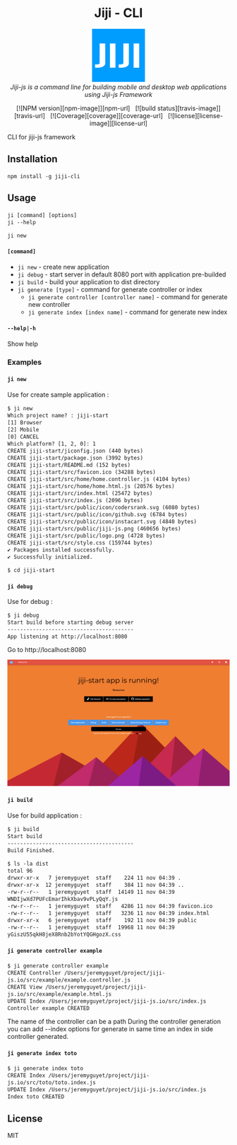 <h1 align="center">Jiji - CLI</h1>

<p align="center">
  <img src="https://github.com/jguyet/jiji-framework-syntax-vsce/raw/master/docs/jiji-framework-logo.png" width="120px" height="120px"/>
  <br>
  <i>Jiji-js is a command line for building mobile and desktop web applications
    <br> using Jiji-js Framework</i>
  <br>
</p>

<p align="center">
[![NPM version][npm-image]][npm-url] &nbsp;
[![build status][travis-image]][travis-url] &nbsp;
[![Coverage][coverage]][coverage-url] &nbsp;
[![license][license-image]][license-url]
</p>

CLI for jiji-js framework 

## Installation

````shell
npm install -g jiji-cli
````

## Usage

````shell
ji [command] [options]
ji --help
````

````shell
ji new
````

#### `[command]`

- `ji new` - create new application
- `ji debug` - start server in default 8080 port with application pre-builded
- `ji build` - build your application to dist directory
- `ji generate [type]` - command for generate controller or index
    - `ji generate controller [controller name]` - command for generate new controller
    - `ji generate index [index name]` - command for generate new index


#### `--help|-h`

Show help

### Examples

#### `ji new`

Use for create sample application :

````shell
$ ji new 
Which project name? : jiji-start
[1] Browser
[2] Mobile
[0] CANCEL
Which platform? [1, 2, 0]: 1
CREATE jiji-start/jiconfig.json (440 bytes)
CREATE jiji-start/package.json (3992 bytes)
CREATE jiji-start/README.md (152 bytes)
CREATE jiji-start/src/favicon.ico (34288 bytes)
CREATE jiji-start/src/home/home.controller.js (4104 bytes)
CREATE jiji-start/src/home/home.html.js (20576 bytes)
CREATE jiji-start/src/index.html (25472 bytes)
CREATE jiji-start/src/index.js (2096 bytes)
CREATE jiji-start/src/public/icon/codersrank.svg (6080 bytes)
CREATE jiji-start/src/public/icon/github.svg (6784 bytes)
CREATE jiji-start/src/public/icon/instacart.svg (4840 bytes)
CREATE jiji-start/src/public/jiji-js.png (460656 bytes)
CREATE jiji-start/src/public/logo.png (4728 bytes)
CREATE jiji-start/src/style.css (159744 bytes)
✔ Packages installed successfully.
✔ Successfully initialized.
````

````
$ cd jiji-start
````

#### `ji debug`

Use for debug :

````shell
$ ji debug
Start build before starting debug server
----------------------------------------
App listening at http://localhost:8080
````

Go to http://localhost:8080

<img src="https://github.com/jguyet/jiji-start/raw/master/src/public/jiji-js.png"/>

#### `ji build`

Use for build application :

````shell
$ ji build
Start build
----------------------------------------
Build Finished.
````

````shell
$ ls -la dist
total 96
drwxr-xr-x   7 jeremyguyet  staff    224 11 nov 04:39 .
drwxr-xr-x  12 jeremyguyet  staff    384 11 nov 04:39 ..
-rw-r--r--   1 jeremyguyet  staff  14149 11 nov 04:39 WNDIjwXd7PUFcEmarIhkXbav9vPLyQqY.js
-rw-r--r--   1 jeremyguyet  staff   4286 11 nov 04:39 favicon.ico
-rw-r--r--   1 jeremyguyet  staff   3236 11 nov 04:39 index.html
drwxr-xr-x   6 jeremyguyet  staff    192 11 nov 04:39 public
-rw-r--r--   1 jeremyguyet  staff  19968 11 nov 04:39 yGiszU55qkH8jeX8Rnb2bYotYQGHgozX.css
````


#### `ji generate controller example`

````shell
$ ji generate controller example
CREATE Controller /Users/jeremyguyet/project/jiji-js.io/src/example/example.controller.js
CREATE View /Users/jeremyguyet/project/jiji-js.io/src/example/example.html.js
UPDATE Index /Users/jeremyguyet/project/jiji-js.io/src/index.js
Controller example CREATED
````

The name of the controller can be a path
During the controller generation you can add --index options for generate in same time an index in side controller generated.

#### `ji generate index toto`

````shell
$ ji generate index toto
CREATE Index /Users/jeremyguyet/project/jiji-js.io/src/toto/toto.index.js
UPDATE Index /Users/jeremyguyet/project/jiji-js.io/src/index.js
Index toto CREATED
````


## License

MIT

[npm-image]: https://img.shields.io/npm/v/jiji-cli.svg?style=flat-square
[npm-url]: https://npmjs.org/package/jiji-cli
[travis-image]: https://travis-ci.com/jguyet/jiji-cli.svg
[travis-url]: https://travis-ci.com/github/jguyet/jiji-cli
[license-image]: https://img.shields.io/npm/l/express.svg
[license-url]: https://tldrlegal.com/license/mit-license
[coverage]: https://coveralls.io/repos/github/jguyet/jiji-cli/badge.svg?branch=master
[coverage-url]: https://coveralls.io/github/jguyet/jiji-cli